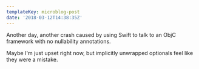 ```yaml
---
templateKey: microblog-post
date: '2018-03-12T14:38:35Z'
---
```


Another day, another crash caused by using Swift to talk to an ObjC framework with no nullability annotations.

Maybe I'm just upset right now, but implicitly unwrapped optionals feel like they were a mistake.

